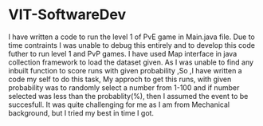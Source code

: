 # VIT-SoftwareDev

I have written a code to run the level 1 of PvE game in Main.java file.
Due to time contraints I was unable to debug this entirely and to develop this code futher to run level 1 and PvP games.
I have used Map interface in java collection framework to load the dataset given.
As I was unable to find any inbuilt function to score runs with given probability ,So ,I have written a code my self to do this task,
My approch to get this runs, with given probability was to randomly select a number from 1-100 and if number selected was less than the probablity(%), then I assumed the event to be succesfull.
It was quite challenging for me as I am from Mechanical background, but I tried my best in time I got.
